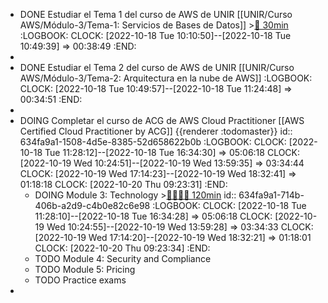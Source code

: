 - DONE Estudiar el Tema 1 del curso de AWS de UNIR [[UNIR/Curso AWS/Módulo-3/Tema-1: Servicios de Bases de Datos]] >[🍅 30min](#agenda-pomo://?t=f-1666080674567-1800)
  :LOGBOOK:
  CLOCK: [2022-10-18 Tue 10:10:50]--[2022-10-18 Tue 10:49:39] =>  00:38:49
  :END:
-
- DONE Estudiar el Tema 2 del curso de AWS de UNIR [[UNIR/Curso AWS/Módulo-3/Tema-2: Arquitectura en la nube de AWS]]
  :LOGBOOK:
  CLOCK: [2022-10-18 Tue 10:49:57]--[2022-10-18 Tue 11:24:48] =>  00:34:51
  :END:
-
- DOING Completar el curso de ACG de AWS Cloud Practitioner [[AWS Certified Cloud Practitioner by ACG]] {{renderer :todomaster}}
  id:: 634fa9a1-1508-4d5e-8385-52d658622b0b
  :LOGBOOK:
  CLOCK: [2022-10-18 Tue 11:28:12]--[2022-10-18 Tue 16:34:30] =>  05:06:18
  CLOCK: [2022-10-19 Wed 10:24:51]--[2022-10-19 Wed 13:59:35] =>  03:34:44
  CLOCK: [2022-10-19 Wed 17:14:23]--[2022-10-19 Wed 18:32:41] =>  01:18:18
  CLOCK: [2022-10-20 Thu 09:23:31]
  :END:
	- DOING Module 3: Technology >[🍅🍅🍅🍅 120min](#agenda-pomo://?t=f-1666085375526-1800%2Cf-1666103653671-1800%2Cf-1666106377102-1800%2Cf-1666109775763-1800)
	  id:: 634fa9a1-714b-406b-a2d9-c4b0e82c6e98
	  :LOGBOOK:
	  CLOCK: [2022-10-18 Tue 11:28:10]--[2022-10-18 Tue 16:34:28] =>  05:06:18
	  CLOCK: [2022-10-19 Wed 10:24:55]--[2022-10-19 Wed 13:59:28] =>  03:34:33
	  CLOCK: [2022-10-19 Wed 17:14:20]--[2022-10-19 Wed 18:32:21] =>  01:18:01
	  CLOCK: [2022-10-20 Thu 09:23:34]
	  :END:
	- TODO Module 4: Security and Compliance
	- TODO Module 5: Pricing
	- TODO Practice exams
-